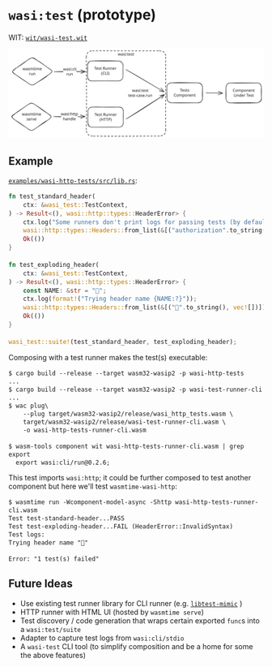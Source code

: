 # `wasi:test` (prototype)

WIT: [`wit/wasi-test.wit`](./wit/wasi-test.wit)

![Composition Diagram](/composition.svg)

## Example

[`examples/wasi-http-tests/src/lib.rs`](./examples/wasi-http-tests/src/lib.rs):
```rust
fn test_standard_header(
    ctx: &wasi_test::TestContext,
) -> Result<(), wasi::http::types::HeaderError> {
    ctx.log("Some runners don't print logs for passing tests (by default)");
    wasi::http::types::Headers::from_list(&[("authorization".to_string(), vec![])])?;
    Ok(())
}

fn test_exploding_header(
    ctx: &wasi_test::TestContext,
) -> Result<(), wasi::http::types::HeaderError> {
    const NAME: &str = "🤯";
    ctx.log(format!("Trying header name {NAME:?}"));
    wasi::http::types::Headers::from_list(&[("🤯".to_string(), vec![])])?;
    Ok(())
}

wasi_test::suite!(test_standard_header, test_exploding_header);

```

Composing with a test runner makes the test(s) executable:

```console
$ cargo build --release --target wasm32-wasip2 -p wasi-http-tests
...
$ cargo build --release --target wasm32-wasip2 -p wasi-test-runner-cli
...
$ wac plug\
    --plug target/wasm32-wasip2/release/wasi_http_tests.wasm \
    target/wasm32-wasip2/release/wasi-test-runner-cli.wasm \
    -o wasi-http-tests-runner-cli.wasm

$ wasm-tools component wit wasi-http-tests-runner-cli.wasm | grep export
  export wasi:cli/run@0.2.6;
```

This test imports `wasi:http`; it could be further composed to test another
component but here we'll test `wasmtime-wasi-http`:

```
$ wasmtime run -Wcomponent-model-async -Shttp wasi-http-tests-runner-cli.wasm
Test test-standard-header...PASS
Test test-exploding-header...FAIL (HeaderError::InvalidSyntax)
Test logs:
Trying header name "🤯"

Error: "1 test(s) failed"
```

## Future Ideas

- Use existing test runner library for CLI runner (e.g.
  [`libtest-mimic`](https://docs.rs/libtest-mimic/0.8.1/libtest_mimic/) )
- HTTP runner with HTML UI (hosted by `wasmtime serve`)
- Test discovery / code generation that wraps certain exported `func`s into a `wasi:test/suite`
- Adapter to capture test logs from `wasi:cli/stdio`
- A `wasi-test` CLI tool (to simplify composition and be a home for some the above features)
